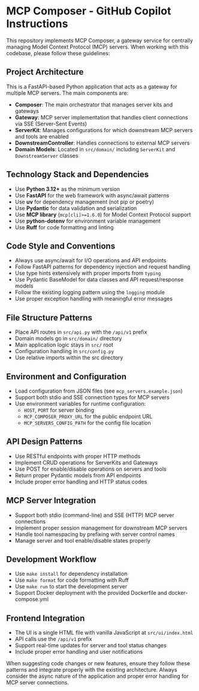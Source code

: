 # MCP Composer - GitHub Copilot Instructions

This repository implements MCP Composer, a gateway service for centrally managing Model Context Protocol (MCP) servers. When working with this codebase, please follow these guidelines:

## Project Architecture

This is a FastAPI-based Python application that acts as a gateway for multiple MCP servers. The main components are:

- **Composer**: The main orchestrator that manages server kits and gateways
- **Gateway**: MCP server implementation that handles client connections via SSE (Server-Sent Events)
- **ServerKit**: Manages configurations for which downstream MCP servers and tools are enabled
- **DownstreamController**: Handles connections to external MCP servers
- **Domain Models**: Located in `src/domain/` including `ServerKit` and `DownstreamServer` classes

## Technology Stack and Dependencies

- Use **Python 3.12+** as the minimum version
- Use **FastAPI** for the web framework with async/await patterns
- Use **uv** for dependency management (not pip or poetry)
- Use **Pydantic** for data validation and serialization
- Use **MCP library** (`mcp[cli]>=1.6.0`) for Model Context Protocol support
- Use **python-dotenv** for environment variable management
- Use **Ruff** for code formatting and linting

## Code Style and Conventions

- Always use async/await for I/O operations and API endpoints
- Follow FastAPI patterns for dependency injection and request handling
- Use type hints extensively with proper imports from `typing`
- Use Pydantic BaseModel for data classes and API request/response models
- Follow the existing logging pattern using the `logging` module
- Use proper exception handling with meaningful error messages

## File Structure Patterns

- Place API routes in `src/api.py` with the `/api/v1` prefix
- Domain models go in `src/domain/` directory
- Main application logic stays in `src/` root
- Configuration handling in `src/config.py`
- Use relative imports within the src directory

## Environment and Configuration

- Load configuration from JSON files (see `mcp_servers.example.json`)
- Support both stdio and SSE connection types for MCP servers
- Use environment variables for runtime configuration:
  - `HOST`, `PORT` for server binding
  - `MCP_COMPOSER_PROXY_URL` for the public endpoint URL
  - `MCP_SERVERS_CONFIG_PATH` for the config file location

## API Design Patterns

- Use RESTful endpoints with proper HTTP methods
- Implement CRUD operations for ServerKits and Gateways
- Use POST for enable/disable operations on servers and tools
- Return proper Pydantic models from API endpoints
- Include proper error handling and HTTP status codes

## MCP Server Integration

- Support both stdio (command-line) and SSE (HTTP) MCP server connections
- Implement proper session management for downstream MCP servers
- Handle tool namespacing by prefixing with server control names
- Manage server and tool enable/disable states properly

## Development Workflow

- Use `make install` for dependency installation
- Use `make format` for code formatting with Ruff
- Use `make run` to start the development server
- Support Docker deployment with the provided Dockerfile and docker-compose.yml

## Frontend Integration

- The UI is a single HTML file with vanilla JavaScript at `src/ui/index.html`
- API calls use the `/api/v1` prefix
- Support real-time updates for server and tool status changes
- Include proper error handling and user notifications

When suggesting code changes or new features, ensure they follow these patterns and integrate properly with the existing architecture. Always consider the async nature of the application and proper error handling for MCP server connections.
